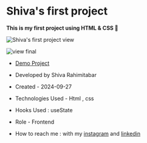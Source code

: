 # Shiva's first project
**This is my first project using HTML & CSS 🐣**

![Shiva's first project view](https://github.com/user-attachments/assets/17c189ff-6b40-4632-b560-54a0e9ebc292)

![view final](https://user-images.githubusercontent.com/109727844/204102930-fac80657-4d16-4816-b476-a88e984abefe.jpg)

- [Demo Project](https://rahimitabarshiva.github.io/Shiva-s-first-project-/)

- Developed by Shiva Rahimitabar
- Created - 2024-09-27

- Technologies Used - Html , css 

- Hooks Used : useState 

- Role - Frontend

- How to reach me : with my [instagram](https://www.instagram.com/shiva.rahimitabar.dev) and [linkedin](https://www.linkedin.com/in/shiva-rahimitabar-7477b432b)

